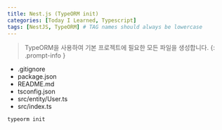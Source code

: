 ```yaml
---
title: Nest.js (TypeORM init)
categories: [Today I Learned, Typescript]
tags: [NestJS, TypeORM] # TAG names should always be lowercase
---
```


> TypeORM을 사용하여 기본 프로젝트에 필요한 모든 파일을 생성합니다.
{: .prompt-info }

- .gitignore
- package.json
- README.md
- tsconfig.json
- src/entity/User.ts
- src/index.ts

```bash
typeorm init
```
